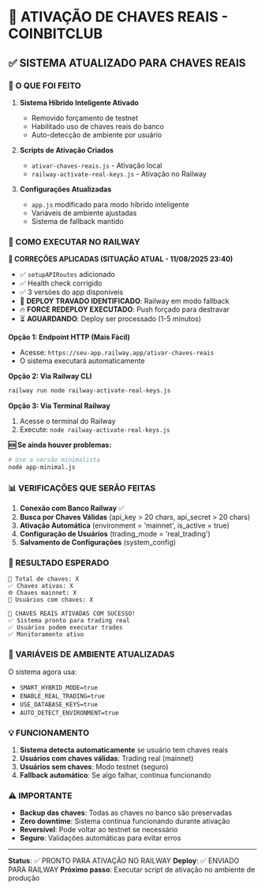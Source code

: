 # 🔑 ATIVAÇÃO DE CHAVES REAIS - COINBITCLUB

## ✅ SISTEMA ATUALIZADO PARA CHAVES REAIS

### 🎯 O QUE FOI FEITO

1. **Sistema Híbrido Inteligente Ativado**
   - Removido forçamento de testnet
   - Habilitado uso de chaves reais do banco
   - Auto-detecção de ambiente por usuário

2. **Scripts de Ativação Criados**
   - `ativar-chaves-reais.js` - Ativação local
   - `railway-activate-real-keys.js` - Ativação no Railway

3. **Configurações Atualizadas**
   - `app.js` modificado para modo híbrido inteligente
   - Variáveis de ambiente ajustadas
   - Sistema de fallback mantido

### 🚀 COMO EXECUTAR NO RAILWAY

**🎯 CORREÇÕES APLICADAS (SITUAÇÃO ATUAL - 11/08/2025 23:40)**
- ✅ `setupAPIRoutes` adicionado
- ✅ Health check corrigido 
- ✅ 3 versões do app disponíveis
- 🚨 **DEPLOY TRAVADO IDENTIFICADO**: Railway em modo fallback
- 🔥 **FORCE REDEPLOY EXECUTADO**: Push forçado para destravar
- ⏳ **AGUARDANDO**: Deploy ser processado (1-5 minutos)

**Opção 1: Endpoint HTTP (Mais Fácil)**
- Acesse: `https://seu-app.railway.app/ativar-chaves-reais`
- O sistema executará automaticamente

**Opção 2: Via Railway CLI**
```bash
railway run node railway-activate-real-keys.js
```

**Opção 3: Via Terminal Railway**
1. Acesse o terminal do Railway
2. Execute: `node railway-activate-real-keys.js`

**🆘 Se ainda houver problemas:**
```bash
# Use a versão minimalista
node app-minimal.js
```

### 📊 VERIFICAÇÕES QUE SERÃO FEITAS

1. **Conexão com Banco Railway** ✅
2. **Busca por Chaves Válidas** (api_key > 20 chars, api_secret > 20 chars)
3. **Ativação Automática** (environment = 'mainnet', is_active = true)
4. **Configuração de Usuários** (trading_mode = 'real_trading')
5. **Salvamento de Configurações** (system_config)

### 🎯 RESULTADO ESPERADO

```
🔑 Total de chaves: X
✅ Chaves ativas: X
🌐 Chaves mainnet: X
👥 Usuários com chaves: X

🎉 CHAVES REAIS ATIVADAS COM SUCESSO!
✅ Sistema pronto para trading real
✅ Usuários podem executar trades
✅ Monitoramento ativo
```

### 🔧 VARIÁVEIS DE AMBIENTE ATUALIZADAS

O sistema agora usa:
- `SMART_HYBRID_MODE=true`
- `ENABLE_REAL_TRADING=true`
- `USE_DATABASE_KEYS=true`
- `AUTO_DETECT_ENVIRONMENT=true`

### 💡 FUNCIONAMENTO

1. **Sistema detecta automaticamente** se usuário tem chaves reais
2. **Usuários com chaves válidas**: Trading real (mainnet)
3. **Usuários sem chaves**: Modo testnet (seguro)
4. **Fallback automático**: Se algo falhar, continua funcionando

### ⚠️ IMPORTANTE

- **Backup das chaves**: Todas as chaves no banco são preservadas
- **Zero downtime**: Sistema continua funcionando durante ativação
- **Reversível**: Pode voltar ao testnet se necessário
- **Seguro**: Validações automáticas para evitar erros

---

**Status**: ✅ PRONTO PARA ATIVAÇÃO NO RAILWAY
**Deploy**: ✅ ENVIADO PARA RAILWAY
**Próximo passo**: Executar script de ativação no ambiente de produção
